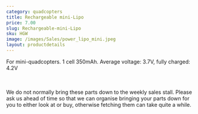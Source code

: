 ```yaml
---
category: quadcopters
title: Rechargeable mini-Lipo
price: 7.00
slug: Rechargeable-mini-Lipo
sku: HGW
image: /images/Sales/power_lipo_mini.jpeg
layout: productdetails
---
```


For mini-quadcopters. 1 cell 350mAh. Average voltage: 3.7V, fully charged: 4.2V

<br><br>We do not normally bring these parts down to the weekly sales stall. Please ask us ahead of time so that we can organise bringing your parts down for you to either look at or buy, otherwise fetching them can take quite a while.
